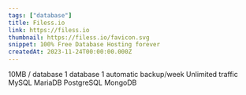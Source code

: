 ```yaml
---
tags: ["database"]
title: Filess.io
link: https://filess.io
thumbnail: https://filess.io/favicon.svg
snippet: 100% Free Database Hosting forever
createdAt: 2023-11-24T00:00:00.000Z
---
```

10MB / database
1 database
1 automatic backup/week
Unlimited traffic
MySQL
MariaDB
PostgreSQL
MongoDB